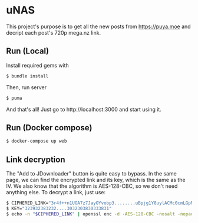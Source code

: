 # uNAS

This project's purpose is to get all the new posts from https://puya.moe and decript each post's 720p mega.nz link.

## Run (Local)

Install required gems with 

```bash
$ bundle install
```

Then, run server

```bash
$ puma
```

And that's all! Just go to http://localhost:3000 and start using it.

## Run (Docker compose)

```bash
$ docker-compose up web 
```

## Link decryption

The "Add to JDownloader" button is quite easy to bypass. In the same page, we can find the
encrypted link and its key, which is the same as the IV. We also know that the algorithm is
AES-128-CBC, so we don't need anything else. To decrypt a link, just use:

```bash
$ CIPHERED_LINK="3r4f++n1UOA7z7JayOYvobp3........uBpjg1Y8uylACMc0cmLGpMRKU6MiLrBHdOHoLLk04="
$ KEY="323932383232....3032303830333831"
$ echo -n "$CIPHERED_LINK" | openssl enc -d -AES-128-CBC -nosalt -nopad -base64 -A -K ${KEY} -iv ${KEY}`
```